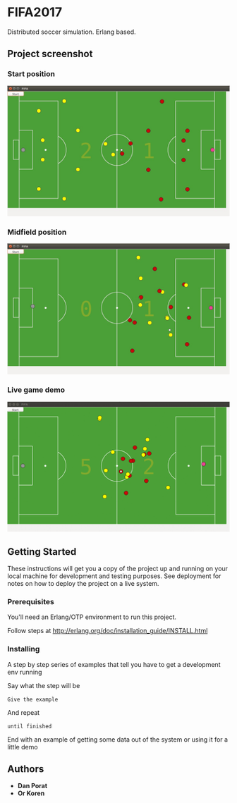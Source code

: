 # FIFA2017

Distributed soccer simulation. Erlang based.

## Project screenshot

### Start position
![alt text](https://github.com/danpora/FIFA2017/blob/master/media/fifa2017_start_position.jpg)

### Midfield position
![alt text](https://github.com/danpora/FIFA2017/blob/master/media/fifa2017_midfield.jpg)

### Live game demo
![alt text](https://github.com/danpora/FIFA2017/blob/master/media/goal2.gif)

## Getting Started

These instructions will get you a copy of the project up and running on your local machine for development and testing purposes. See deployment for notes on how to deploy the project on a live system.

### Prerequisites

You'll need an Erlang/OTP environment to run this project.

Follow steps at http://erlang.org/doc/installation_guide/INSTALL.html

### Installing

A step by step series of examples that tell you have to get a development env running

Say what the step will be

```
Give the example
```

And repeat

```
until finished
```

End with an example of getting some data out of the system or using it for a little demo


## Authors

* **Dan Porat** 
* **Or Koren** 
